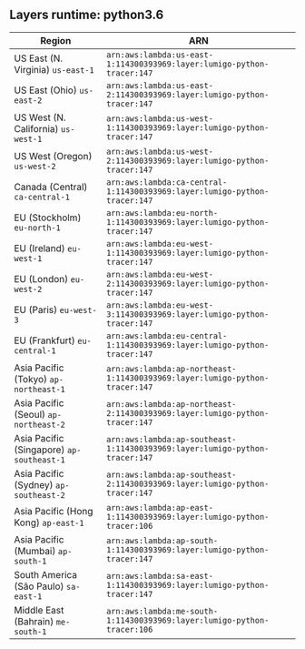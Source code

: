 Layers runtime: python3.6
----
| Region | ARN |
| --- | --- |
|US East (N. Virginia)  `us-east-1`|`arn:aws:lambda:us-east-1:114300393969:layer:lumigo-python-tracer:147`|
|US East (Ohio)  `us-east-2`|`arn:aws:lambda:us-east-2:114300393969:layer:lumigo-python-tracer:147`|
|US West (N. California)  `us-west-1`|`arn:aws:lambda:us-west-1:114300393969:layer:lumigo-python-tracer:147`|
|US West (Oregon)  `us-west-2`|`arn:aws:lambda:us-west-2:114300393969:layer:lumigo-python-tracer:147`|
|Canada (Central)  `ca-central-1`|`arn:aws:lambda:ca-central-1:114300393969:layer:lumigo-python-tracer:147`|
|EU (Stockholm)  `eu-north-1`|`arn:aws:lambda:eu-north-1:114300393969:layer:lumigo-python-tracer:147`|
|EU (Ireland)  `eu-west-1`|`arn:aws:lambda:eu-west-1:114300393969:layer:lumigo-python-tracer:147`|
|EU (London)  `eu-west-2`|`arn:aws:lambda:eu-west-2:114300393969:layer:lumigo-python-tracer:147`|
|EU (Paris)  `eu-west-3`|`arn:aws:lambda:eu-west-3:114300393969:layer:lumigo-python-tracer:147`|
|EU (Frankfurt)  `eu-central-1`|`arn:aws:lambda:eu-central-1:114300393969:layer:lumigo-python-tracer:147`|
|Asia Pacific (Tokyo)  `ap-northeast-1`|`arn:aws:lambda:ap-northeast-1:114300393969:layer:lumigo-python-tracer:147`|
|Asia Pacific (Seoul)  `ap-northeast-2`|`arn:aws:lambda:ap-northeast-2:114300393969:layer:lumigo-python-tracer:147`|
|Asia Pacific (Singapore)  `ap-southeast-1`|`arn:aws:lambda:ap-southeast-1:114300393969:layer:lumigo-python-tracer:147`|
|Asia Pacific (Sydney)  `ap-southeast-2`|`arn:aws:lambda:ap-southeast-2:114300393969:layer:lumigo-python-tracer:147`|
|Asia Pacific (Hong Kong)  `ap-east-1`|`arn:aws:lambda:ap-east-1:114300393969:layer:lumigo-python-tracer:106`|
|Asia Pacific (Mumbai)  `ap-south-1`|`arn:aws:lambda:ap-south-1:114300393969:layer:lumigo-python-tracer:147`|
|South America (São Paulo)  `sa-east-1`|`arn:aws:lambda:sa-east-1:114300393969:layer:lumigo-python-tracer:147`|
|Middle East (Bahrain)  `me-south-1`|`arn:aws:lambda:me-south-1:114300393969:layer:lumigo-python-tracer:106`|
